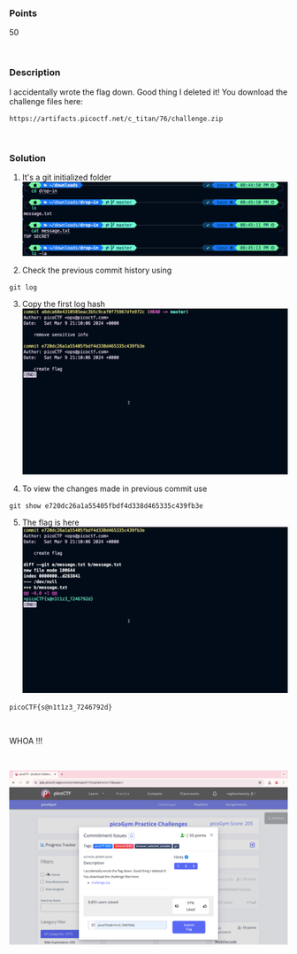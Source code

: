 ### Points

50

<br>

### Description

I accidentally wrote the flag down. Good thing I deleted it!
You download the challenge files here:
```
https://artifacts.picoctf.net/c_titan/76/challenge.zip
```

<br>

### Solution

1. It's a git initialized folder
![step1](1.png)

2. Check the previous commit history using
```
git log
```

3. Copy the first log hash
![step2](2.png)

4. To view the changes made in previous commit use
```
git show e720dc26a1a55405fbdf4d338d465335c439fb3e
```

5. The flag is here
![step3](3.png)

```
picoCTF{s@n1t1z3_7246792d}
```

<br>

WHOA !!!

<br>

![flag](flag.png)